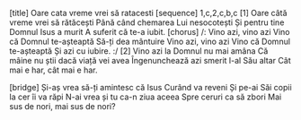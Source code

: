 [title] Oare cata vreme vrei să ratacesti
[sequence] 1,c,2,c,b,c
[1]
Oare câtă vreme vrei să rătăcești
Până când chemarea Lui nesocotești
Și pentru tine Domnul Isus a murit
A suferit că te-a iubit.
[chorus]
/: Vino azi, vino azi
Vino că Domnul te-așteaptă
Să-ți dea mântuire
Vino azi, vino azi
Vino că Domnul te-așteaptă
Și azi cu iubire. :/
[2]
Vino azi la Domnul nu mai amâna
Că mâine nu știi dacă viață vei avea
Îngenunchează azi smerit l-al Său altar
Cât mai e har, cât mai e har.

[bridge]
Și-aș vrea să-ți amintesc că Isus
Curând va reveni
Și pe-ai Săi copii la cer îi va răpi
N-ai vrea și tu ca-n ziua aceea
Spre ceruri ca să zbori
Mai sus de nori, mai sus de nori?

